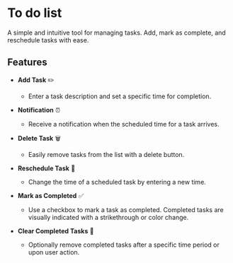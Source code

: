 # To do list 
A simple and intuitive tool for managing tasks. Add, mark as complete, and reschedule tasks with ease.
## Features

- **Add Task** ✏️
  - Enter a task description and set a specific time for completion.

- **Notification** ⏰
  - Receive a notification when the scheduled time for a task arrives.

- **Delete Task** 🗑️
  - Easily remove tasks from the list with a delete button.

- **Reschedule Task** 🔄
  - Change the time of a scheduled task by entering a new time.

- **Mark as Completed** ✅
  - Use a checkbox to mark a task as completed. Completed tasks are visually indicated with a strikethrough or color change.

- **Clear Completed Tasks** 🚮
  - Optionally remove completed tasks after a specific time period or upon user action.
